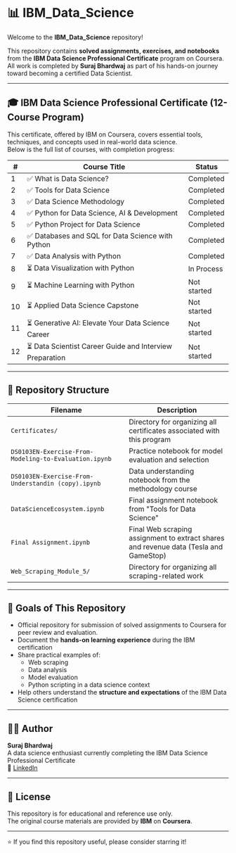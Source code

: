 # 📊 IBM_Data_Science

Welcome to the **IBM_Data_Science** repository!

This repository contains **solved assignments, exercises, and notebooks** from the **IBM Data Science Professional Certificate** program on Coursera.  
All work is completed by **Suraj Bhardwaj** as part of his hands-on journey toward becoming a certified Data Scientist.

---

## 🎓 IBM Data Science Professional Certificate (12-Course Program)

This certificate, offered by IBM on Coursera, covers essential tools, techniques, and concepts used in real-world data science.  
Below is the full list of courses, with completion progress:

| # | Course Title | Status |
|---|--------------|--------|
| 1 | ✅ What is Data Science? | Completed |
| 2 | ✅ Tools for Data Science | Completed |
| 3 | ✅ Data Science Methodology | Completed |
| 4 | ✅ Python for Data Science, AI & Development | Completed |
| 5 | ✅ Python Project for Data Science | Completed |
| 6 | ✅ Databases and SQL for Data Science with Python | Completed |
| 7 | ✅ Data Analysis with Python | Completed |
| 8 | ⏳ Data Visualization with Python | In Process |
| 9 | ⏳ Machine Learning with Python | Not started |
| 10 | ⏳ Applied Data Science Capstone | Not started |
| 11 | ⏳ Generative AI: Elevate Your Data Science Career | Not started |
| 12 | ⏳ Data Scientist Career Guide and Interview Preparation | Not started |

---

## 📁 Repository Structure

| Filename | Description |
|---------|-------------|
| `Certificates/` | Directory for organizing all certificates associated with this program |
| `DS0103EN-Exercise-From-Modeling-to-Evaluation.ipynb` | Practice notebook for model evaluation and selection |
| `DS0103EN-Exercise-From-Understandin (copy).ipynb` | Data understanding notebook from the methodology course |
| `DataScienceEcosystem.ipynb` | Final assignment notebook from "Tools for Data Science" |
| `Final Assignment.ipynb` | Final Web scraping assignment to extract shares and revenue data (Tesla and GameStop) |
| `Web_Scraping_Module_5/` | Directory for organizing all scraping-related work |

---

## 🚀 Goals of This Repository

- Official repository for submission of solved assignments to Coursera for peer review and evaluation.
- Document the **hands-on learning experience** during the IBM certification
- Share practical examples of:
  - Web scraping
  - Data analysis
  - Model evaluation
  - Python scripting in a data science context
- Help others understand the **structure and expectations** of the IBM Data Science certification

---

## 👨‍💻 Author

**Suraj Bhardwaj**  
A data science enthusiast currently completing the IBM Data Science Professional Certificate  
🔗 [LinkedIn](https://www.linkedin.com/in/bhardwaj-suraj/) 

---

## 📌 License

This repository is for educational and reference use only.  
The original course materials are provided by **IBM** on **Coursera**.

---

⭐️ If you find this repository useful, please consider starring it!
